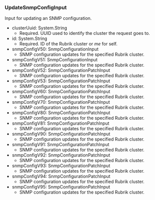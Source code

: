 ### UpdateSnmpConfigInput
Input for updating an SNMP configuration.

- clusterUuid: System.String
  - Required. UUID used to identify the cluster the request goes to.
- id: System.String
  - Required. ID of the Rubrik cluster or *me* for self.
- snmpConfigV50: SnmpConfigurationInput
  - SNMP configuration updates for the specified Rubrik cluster.
- snmpConfigV51: SnmpConfigurationInput
  - SNMP configuration updates for the specified Rubrik cluster.
- snmpConfigV52: SnmpConfigurationPatchInput
  - SNMP configuration updates for the specified Rubrik cluster.
- snmpConfigV53: SnmpConfigurationPatchInput
  - SNMP configuration updates for the specified Rubrik cluster.
- snmpConfigV60: SnmpConfigurationPatchInput
  - SNMP configuration updates for the specified Rubrik cluster.
- snmpConfigV70: SnmpConfigurationPatchInput
  - SNMP configuration updates for the specified Rubrik cluster.
- snmpConfigV80: SnmpConfigurationPatchInput
  - SNMP configuration updates for the specified Rubrik cluster.
- snmpConfigV81: SnmpConfigurationPatchInput
  - SNMP configuration updates for the specified Rubrik cluster.
- snmpConfigV90: SnmpConfigurationPatchInput
  - SNMP configuration updates for the specified Rubrik cluster.
- snmpConfigV91: SnmpConfigurationPatchInput
  - SNMP configuration updates for the specified Rubrik cluster.
- snmpConfigV92: SnmpConfigurationPatchInput
  - SNMP configuration updates for the specified Rubrik cluster.
- snmpConfigV93: SnmpConfigurationPatchInput
  - SNMP configuration updates for the specified Rubrik cluster.
- snmpConfigV94: SnmpConfigurationPatchInput
  - SNMP configuration updates for the specified Rubrik cluster.
- snmpConfigV95: SnmpConfigurationPatchInput
  - SNMP configuration updates for the specified Rubrik cluster.
